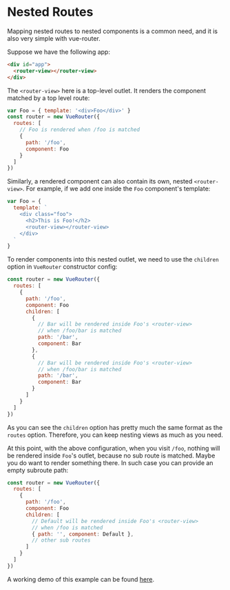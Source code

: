# Nested Routes

Mapping nested routes to nested components is a common need, and it is also very
simple with vue-router.

Suppose we have the following app:

``` html
<div id="app">
  <router-view></router-view>
</div>
```

The `<router-view>` here is a top-level outlet. It renders the component matched
by a top level route:

``` js
var Foo = { template: '<div>Foo</div>' }
const router = new VueRouter({
  routes: [
    // Foo is rendered when /foo is matched
    {
      path: '/foo',
      component: Foo
    }
  ]
})
```

Similarly, a rendered component can also contain its own, nested
`<router-view>`. For example, if we add one inside the `Foo` component's
template:

``` js
var Foo = {
  template: `
    <div class="foo">
      <h2>This is Foo!</h2>
      <router-view></router-view>
    </div>
  `
}
```

To render components into this nested outlet, we need to use the `children`
option in `VueRouter` constructor config:

``` js
const router = new VueRouter({
  routes: [
    {
      path: '/foo',
      component: Foo
      children: [
        {
          // Bar will be rendered inside Foo's <router-view>
          // when /foo/bar is matched
          path: '/bar',
          component: Bar
        },
        {
          // Bar will be rendered inside Foo's <router-view>
          // when /foo/bar is matched
          path: '/bar',
          component: Bar
        }
      ]
    }
  ]
})
```

As you can see the `children` option has pretty much the same format as the
`routes` option. Therefore, you can keep nesting views as much as you need.

At this point, with the above configuration, when you visit `/foo`, nothing will be
rendered inside `Foo`'s outlet, because no sub route is matched. Maybe you do
want to render something there. In such case you can provide an empty subroute path:

``` js
const router = new VueRouter({
  routes: [
    {
      path: '/foo',
      component: Foo
      children: [
        // Default will be rendered inside Foo's <router-view>
        // when /foo is matched
        { path: '', component: Default },
        // other sub routes
      ]
    }
  ]
})
```

A working demo of this example can be found [here](https://jsfiddle.net/posva/wuczg0av/).
